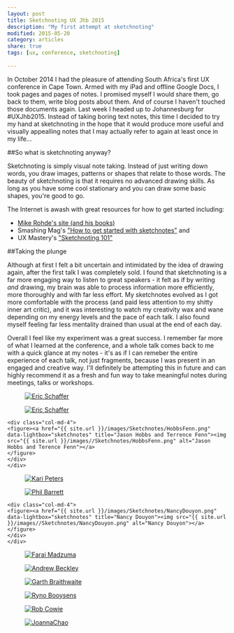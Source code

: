 ```yaml
---
layout: post
title: Sketchnoting UX Jhb 2015
description: "My first attempt at sketchnoting"
modified: 2015-05-20
category: articles
share: true
tags: [ux, conference, sketchnoting]
 
---
```


In October 2014 I had the pleasure of attending South Africa's first UX conference in Cape Town. Armed with my iPad and offline Google Docs, I took pages and pages of notes. I promised myself I would share them, go back to them, write blog posts about them. And of course I haven't touched those documents again. Last week I headed up to Johannesburg for #UXJhb2015. Instead of taking boring text notes, this time I decided to try my hand at sketchnoting in the hope that it would produce more useful and visually appealling notes that I may actually refer to again at least once in my life...

##So what is sketchnoting anyway?

Sketchnoting is simply visual note taking. Instead of just writing down words, you draw images, patterns or shapes that relate to those words. The beauty of sketchnoting is that it requires no advanced drawing skills. As long as you have some cool stationary and you can draw some basic shapes, you're good to go. 

The Internet is awash with great resources for how to get started including:

* [Mike Rohde's site (and his books)](http://rohdesign.com/)
* Smashing Mag's ["How to get started with sketchnotes"](http://www.smashingmagazine.com/2014/11/10/how-to-get-started-with-sketchnotes/) and 
* UX Mastery's ["Sketchnoting 101"](http://uxmastery.com/sketchnoting-101-how-to-create-awesome-visual-notes/)

##Taking the plunge

Although at first I felt a bit uncertain and intimidated by the idea of drawing again, after the first talk I was completely sold. I found that sketchnoting is a far more engaging way to listen to great speakers - it felt as if by writing <i>and</i> drawing, my brain was able to process information more efficiently, more thoroughly and with far less effort. My sketchnotes evolved as I got more comfortable with the process (and paid less attention to my shitty inner art critic), and it was interesting to watch my creativity wax and wane depending on my energy levels and the pace of each talk. I also found myself feeling far less mentality drained than usual at the end of each day. 

Overall I feel like my experiment was a great success. I remember far more of what I learned at the conference, and a whole talk comes back to me with a quick glance at my notes - it's as if I can remeber the entire experience of each talk, not just fragments, because I was present in an engaged and creative way. I'll definitely be attempting this in future and can highly recommend it as a fresh and fun way to take meaningful notes during meetings, talks or workshops.  

<div class="row">
    <div class="col-md-4">
    <figure><a href="{{ site.url }}/images/Sketchnotes/EricSchaffer1.png" data-lightbox="sketchnotes" title="Eric Schaffer pg 1"><img src="{{ site.url }}/images/Sketchnotes/EricSchaffer1.png" alt="Eric Schaffer"></a>
    </figure>
    </div>
    <div class="col-md-4">
    <figure><a href="{{ site.url }}/images/Sketchnotes/EricSchaffer2.png" data-lightbox="sketchnotes" title="Eric Schaffer pg 2"><img src="{{ site.url }}/images//Sketchnotes/EricSchaffer2.png" alt="Eric Schaffer"></a>
    </figure>
    </div>

    <div class="col-md-4">
    <figure><a href="{{ site.url }}/images/Sketchnotes/HobbsFenn.png" data-lightbox="sketchnotes" title="Jason Hobbs and Terrence Fenn"><img src="{{ site.url }}/images//Sketchnotes/HobbsFenn.png" alt="Jason Hobbs and Terence Fenn"></a>
    </figure>
    </div>
    </div>
<div class="row">
        <div class="col-md-4">
    <figure><a href="{{ site.url }}/images/Sketchnotes/KariPeters.png" data-lightbox="sketchnotes" title="Kari Peters"><img src="{{ site.url }}/images//Sketchnotes/KariPeters.png" alt="Kari Peters"></a>
    </figure>
    </div>
        <div class="col-md-4">
    <figure><a href="{{ site.url }}/images/Sketchnotes/PhilBarrett.png" data-lightbox="sketchnotes" title="Phil Barrett"><img src="{{ site.url }}/images//Sketchnotes/PhilBarrett.png" alt="Phil Barrett"></a>
    </figure>
    </div>

    <div class="col-md-4">
    <figure><a href="{{ site.url }}/images/Sketchnotes/NancyDouyon.png" data-lightbox="sketchnotes" title="Nancy Douyon"><img src="{{ site.url }}/images//Sketchnotes/NancyDouyon.png" alt="Nancy Douyon"></a>
    </figure>
    </div>
    </div>
<div class="row">
        <div class="col-md-4">
    <figure><a href="{{ site.url }}/images/Sketchnotes/FaraiMadzuma.png" data-lightbox="sketchnotes" title="Farai Madzuma"><img src="{{ site.url }}/images//Sketchnotes/FaraiMadzuma.png" alt="Farai Madzuma"></a>
    </figure>
    </div>
        <div class="col-md-4">
    <figure><a href="{{ site.url }}/images/Sketchnotes/AndrewBeckley.png" data-lightbox="sketchnotes" title="Andrew Beckley"><img src="{{ site.url }}/images//Sketchnotes/AndrewBeckley.png" alt="Andrew Beckley"></a>
    </figure>
    </div>

<div class="col-md-4">
    <figure><a href="{{ site.url }}/images/Sketchnotes/GarthBraithwaite.png" data-lightbox="sketchnotes" title="Garth Braithwaite"><img src="{{ site.url }}/images//Sketchnotes/GarthBraithwaite.png" alt="Garth Braithwaite"></a>
    </figure>
    </div>
    </div>
<div class="row">
        <div class="col-md-4">
    <figure><a href="{{ site.url }}/images/Sketchnotes/RynoBooysens.png" data-lightbox="sketchnotes" title="Ryno Booysens"><img src="{{ site.url }}/images//Sketchnotes/RynoBooysens.png" alt="Ryno Booysens"></a>
    </figure>
    </div>
        <div class="col-md-4">
    <figure><a href="{{ site.url }}/images/Sketchnotes/RobCowie.png" data-lightbox="sketchnotes" title="Rob Cowie"><img src="{{ site.url }}/images//Sketchnotes/RobCowie.png" alt="Rob Cowie"></a>
    </figure>
    </div>
            <div class="col-md-4">
    <figure><a href="{{ site.url }}/images/Sketchnotes/JoannaChao.png" data-lightbox="sketchnotes" title="Joanna Chao"><img src="{{ site.url }}/images//Sketchnotes/JoannaChao.png" alt="JoannaChao"></a>
    </figure>
    </div>
</div>

